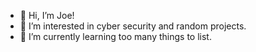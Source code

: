 - 👋 Hi, I’m Joe!
- 👀 I’m interested in cyber security and random projects. 
- 🌱 I’m currently learning too many things to list. 

<!---
BehymerTech/BehymerTech is a ✨ special ✨ repository because its `README.md` (this file) appears on your GitHub profile.
You can click the Preview link to take a look at your changes.
--->

